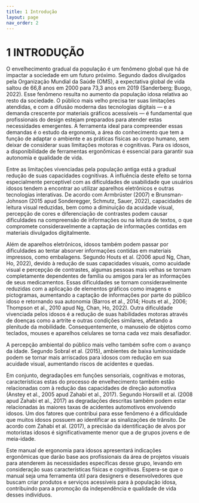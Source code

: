 ```yaml
---
title: 1 Introdução
layout: page
nav_order: 2
---
```


# 1 INTRODUÇÃO

O envelhecimento gradual da população é um fenômeno global que há de impactar a sociedade em um futuro próximo. Segundo dados divulgados pela Organização Mundial da Saúde (OMS), a expectativa global de vida saltou de 66,8 anos em 2000 para 73,3 anos em 2019 (Sanderberg; Buogo, 2022). Esse fenômeno resulta no aumento da população idosa relativa ao resto da sociedade. O público mais velho precisa ter suas limitações atendidas, e com a difusão moderna das tecnologias digitais — e a demanda crescente por materiais gráficos acessíveis — é fundamental que profissionais do design estejam preparados para atender estas necessidades emergentes. A ferramenta ideal para compreender essas demandas é o estudo da ergonomia, a área do conhecimento que tem a função de adaptar o ambiente e as práticas físicas ao corpo humano, sem deixar de considerar suas limitações motoras e cognitivas. Para os idosos, a disponibilidade de ferramentas ergonômicas é essencial para garantir sua autonomia e qualidade de vida.

Entre as limitações vivenciadas pela população antiga está a gradual redução de suas capacidades cognitivas. A influência deste efeito se torna especialmente perceptível com as dificuldades de usabilidade que usuários idosos tendem a encontrar ao utilizar aparelhos eletrônicos e outras tecnologias interativas. De acordo com Armbrüster (2007) e Brunsman-Johnson (2015 apud Sonderegger, Schmutz, Sauer, 2022), capacidades de leitura visual reduzidas, bem como a diminuição da acuidade visual, percepção de cores e diferenciação de contrastes podem causar dificuldades na compreensão de informações ou na leitura de textos, o que compromete consideravelmente a captação de informações contidas em materiais divulgados digitalmente. 

Além de aparelhos eletrônicos, idosos também podem passar por dificuldades ao tentar absorver informações contidas em materiais impressos, como embalagens. Segundo Houts et al. (2006 apud Ng, Chan, Ho, 2022), devido à redução de suas capacidades visuais, como acuidade visual e percepção de contrastes, algumas pessoas mais velhas se tornam completamente dependentes de família ou amigos para ler as informações de seus medicamentos. Essas dificuldades se tornam consideravelmente reduzidas com a aplicação de elementos gráficos como imagens e pictogramas, aumentando a captação de informações por parte do público idoso e retornando sua autonomia (Barros et al., 2014; Houts et al., 2006; Thompson et al., 2010 apud Ng, Chan, Ho, 2022).
Outra dificuldade vivenciada pelos idosos é a redução de suas habilidades motoras através de doenças como a artrite e outras condições similares, afetando a plenitude da mobilidade. Consequentemente, o manuseio de objetos como teclados, mouses e aparelhos celulares se torna cada vez mais desafiador.

A percepção ambiental do público mais velho também sofre com o avanço da idade. Segundo Sobral et al. (2015), ambientes de baixa luminosidade podem se tornar mais arriscados para idosos com redução em sua acuidade visual,  aumentando riscos de acidentes e quedas.

Em conjunto, degradações em funções sensoriais, cognitivas e motoras, características estas do processo de envelhecimento também estão relacionadas com à redução das capacidades de direção automotiva (Anstey et al., 2005 apud Zahabi et al., 2017). Segundo Horswill et al. (2008 apud Zahabi et al., 2017) as degradações descritas também podem estar relacionadas às maiores taxas de acidentes automotivos envolvendo idosos. Um dos fatores que contribui para esse fenômeno é a dificuldade que muitos idosos possuem ao identificar as sinalizações de trânsito. De acordo com Zahabi et al. (2017), a precisão da identificação de alvos por motoristas idosos é significativamente menor que a de grupos jovens e de meia-idade.

Este manual de ergonomia para idosos apresentará indicações ergonômicas que darão base aos profissionais da área de projetos visuais para atenderem às necessidades específicas desse grupo, levando em consideração suas características físicas e cognitivas. Espera-se que o manual seja uma ferramenta útil para designers e desenvolvedores que buscam criar produtos e serviços acessíveis para à população idosa, contribuindo para a promoção da independência e qualidade de vida desses indivíduos.
